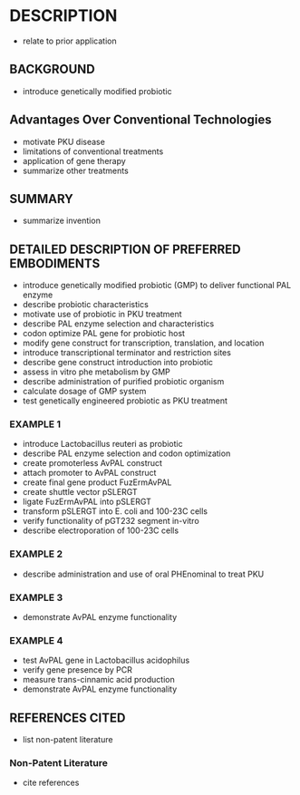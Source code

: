 # DESCRIPTION

- relate to prior application

## BACKGROUND

- introduce genetically modified probiotic

## Advantages Over Conventional Technologies

- motivate PKU disease
- limitations of conventional treatments
- application of gene therapy
- summarize other treatments

## SUMMARY

- summarize invention

## DETAILED DESCRIPTION OF PREFERRED EMBODIMENTS

- introduce genetically modified probiotic (GMP) to deliver functional PAL enzyme
- describe probiotic characteristics
- motivate use of probiotic in PKU treatment
- describe PAL enzyme selection and characteristics
- codon optimize PAL gene for probiotic host
- modify gene construct for transcription, translation, and location
- introduce transcriptional terminator and restriction sites
- describe gene construct introduction into probiotic
- assess in vitro phe metabolism by GMP
- describe administration of purified probiotic organism
- calculate dosage of GMP system
- test genetically engineered probiotic as PKU treatment

### EXAMPLE 1

- introduce Lactobacillus reuteri as probiotic
- describe PAL enzyme selection and codon optimization
- create promoterless AvPAL construct
- attach promoter to AvPAL construct
- create final gene product FuzErmAvPAL
- create shuttle vector pSLERGT
- ligate FuzErmAvPAL into pSLERGT
- transform pSLERGT into E. coli and 100-23C cells
- verify functionality of pGT232 segment in-vitro
- describe electroporation of 100-23C cells

### EXAMPLE 2

- describe administration and use of oral PHEnominal to treat PKU

### EXAMPLE 3

- demonstrate AvPAL enzyme functionality

### EXAMPLE 4

- test AvPAL gene in Lactobacillus acidophilus
- verify gene presence by PCR
- measure trans-cinnamic acid production
- demonstrate AvPAL enzyme functionality

## REFERENCES CITED

- list non-patent literature

### Non-Patent Literature

- cite references


